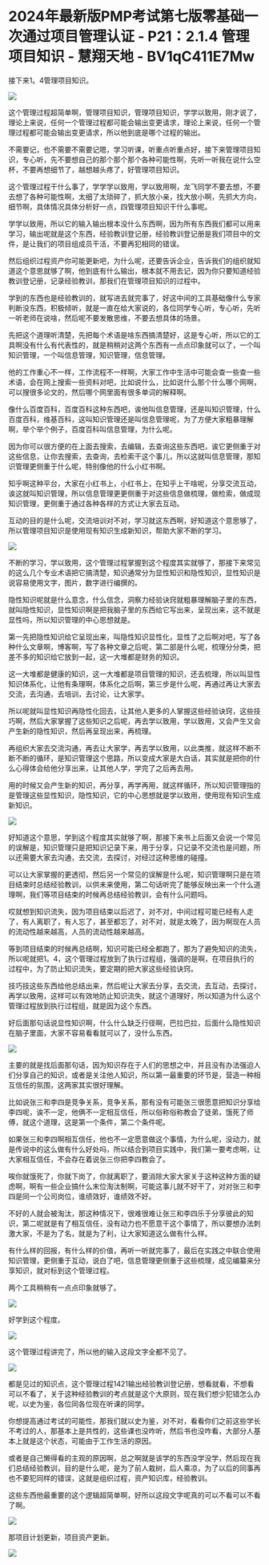 # 2024年最新版PMP考试第七版零基础一次通过项目管理认证 - P21：2.1.4 管理项目知识 - 慧翔天地 - BV1qC411E7Mw

接下来1。4管理项目知识。

![](img/451fd306b24b5a4c0209d18d9557c266_1.png)

这个管理过程超简单啊，管理项目知识，管理项目知识，学学以致用，刚才说了，理论上来说，任何一个管理过程都可能会输出变更请求，理论上来说，任何一个管理过程都可能会输出变更请求，所以他到底是哪个过程的输出。

不需要记，也不需要不需要记嗯，学习听课，听重点听重点好，接下来管理项目知识，专心听，先不要想自己的那个那个那个各种可能性啊，先听一听我在说什么空杯，不要再想细节了，越想越头疼了，好管理项目知识。

这个管理过程干什么事了，学学学以致用，学以致用啊，龙飞同学不要去想，不要去想了各种可能性啊，太细了太琐碎了，抓大放小亲，找大放小啊，先抓大方向，细节啊，具体情况具体分析好一点，四管理项目知识干什么事呢。

学学以致用，所以它的输入输出根本没什么东西啊，因为所有东西我们都可以用来学习，输出呢就是这个东西，经验教训登记册，经验教训登记册是我们项目中的文件，是让我们的项目组成员干活，不要再犯相同的错误。

然后组织过程资产你可能更新吧，为什么呢，还要告诉企业，告诉我们的组织就知道这个意思就够了啊，他到底有什么输出，根本就不用去记，因为你只要知道经验教训登记册，记录经验教训，那我们在管理项目知识的过程中。

学到的东西也是经验教训的，就写进去就完事了，好这中间的工具基础像什么专家判断没东西，积极倾听，就是一直在给大家说的，各位同学专心听，专心听，先听一听老师在说啥，然后呢不要发散思维，不要去想具体的场景。

先把这个道理听清楚，先把每个术语是啥东西搞清楚好，这是专心听，所以它的工具啊没有什么有代表性的，就是稍稍对这两个东西有一点点印象就可以了，一个叫知识管理，一个叫信息管理，知识管理，信息管理。

他的工作重心不一样，工作流程不一样啊，大家工作中生活中可能会查一些查一些术语，会在网上搜索一些资料对吧，比如说什么，比如说什么那个什么哪个网啊，可以搜很多论文的，然后哪个网里面有很多单词的解释啊。

像什么百度百科，百度百科这种东西吧，诶他叫信息管理，还是叫知识管理，什么百度百科，维基百科，这叫知识管理还是叫信息管理呢，为了方便大家粗暴理解啊，举个举个例子，百度百科叫信息管理，为什么呢。

因为你可以很方便的在上面去搜索，去编辑，去查询这些东西吧，诶它更侧重于对这些信息，让你去搜索，去查询，去检索干这个事儿，所以这就叫信息管理，那知识管理更侧重于什么呢，特别像他的什么小红书啊。

知乎啊这种平台，大家在小红书上，小红书上，在知乎上干啥呢，分享交流互动，诶这就叫知识管理，所以信息管理更更侧重于对这些信息做梳理，做检索，做成现知识管理，更侧重于通过各种各样的方式让大家去互动。

互动的目的是什么呢，交流培训对不对，学习就这东西啊，好知道这个意思够了，所以管理项目知识是使用现有知识生成新知识，帮助大家不断的学习。



![](img/451fd306b24b5a4c0209d18d9557c266_3.png)

不断的学习，学以致用，这个管理过程掌握到这个程度其实就够了，那接下来常见的这么几个专业术语把它搞清楚，知识通常分为显性知识和隐性知识，显性知识是说容易使用文字，图片，数字进行编撰的。

隐性知识呢就是什么意念，什么信念，洞察力经验诀窍就粗暴理解脑子里的东西，就叫隐性知识，显性知识啊是把我脑子里的东西给它写出来，呈现出来，这不就是显性吗，所以知识管理的中心思想就是。

第一先把隐性知识给它呈现出来，叫隐性知识显性化，显性了之后啊对吧，写了各种什么文章啊，博客啊，写了各种文章之后呢，第二部是什么呢，梳理分分类，把差不多的知识给它放到一起，这一大堆都是财务的知识。

这一大堆都是健康的知识，这一大堆都是项目管理的知识，还去梳理，所以叫显性知识体系化，让他有条理啊，体系化之后啊，第三步是什么呢，再通过再让大家去交流，去沟通，去培训，去讨论，让大家学。

所以呢就叫显性知识再隐性化回去，让其他人更多的人掌握这些经验诀窍，这些技巧啊，然后大家掌握了这些知识之后呢，再去学以致用，学以致用，又会产生又会产生新的隐性知识，然后再呈现出来，再梳理。

再组织大家去交流沟通，再去让大家学，再去学以致用，以此类推，就这样不断不断不断的循环，是知识管理这个思路，所以变成大家是大白话，其实就是把你的什么心得体会给他分享出来，让其他人学，学完了之后再去用。

用的时候又会产生新的知识，再分享，再学再用，就这样循环，所以知识管理指的是管理这些显性知识，隐性知识，它的中心思想就是学以致用，使用现有知识生成新知识。



![](img/451fd306b24b5a4c0209d18d9557c266_5.png)

好知道这个意思，学到这个程度其实就够了啊，那接下来书上后面又会说一个常见的误解是，知识管理只是把知识记录下来，用于分享，只记录不交流也是问题，所以还需要大家去沟通，去交流，去探讨，对经过这种思维的碰撞。

可以让大家掌握的更透彻，然后另一个常见的误解是什么呢，知识管理啊只是在项目结束时总结经验教训，以供未来使用，第二句话听完了能够反映出来一个什么道理啊，我们等项目结束的时候再总结经验教训，会有什么问题吗。

哎就想到知识流失，因为项目结束以后迟了，对不对，中间过程可能已经有人走了，有人离职了，有人忘了，甚至都忘了，对不对，就是太晚了，因为啊现在人员的流动性越来越高，人员的流动性越来越高。

等到项目结束的时候再总结啊，知识可能已经全都跑了，那为了避免知识的流失，所以呢就把1。4，这个管理过程放到了执行过程组，强调的是啊，在项目执行的过程中，为了防止知识流失，要定期的把大家这些经验诀窍。

技巧技这些东西给他总结出来，然后呢让大家去分享，去交流，去互动，去探讨，再学以致用，这样可以有效地防止知识流失，就这个道理好，所以知道为什么这个管理过程放到执行过程组，就是因为这个东西。

好后面那句话说显性知识啊，什么什么缺乏行径啊，巴拉巴拉，后面什么隐性知识在脑子里面，大家不容易看看就可以了，没什么东西。



![](img/451fd306b24b5a4c0209d18d9557c266_7.png)

主要的就是找后面那句话，因为知识存在于人们的思想之中，并且没有办法强迫人们分享自己的知识，或者是关注他人知识，所以第一最重要的环节是，营造一种相互信任的氛围，这两家其实很好理解。

比如说张三和李四是竞争关系，竞争关系，那有没有可能张三很愿意把知识分享给李四呢，诶不一定，他俩不一定相互信任，所以俗称俗称教会了徒弟，饿死了师傅，就这个道理，这是第一个条件，第二个条件呢。

如果张三和李四啊相互信任，他也不一定愿意做这个事情，为什么呢，没动力，就是传说中的这么做有什么好处吗，所以结合到项目实践中，我们第一要考虑啊，让大家相互信任，不会存在着说张三你把李四教会了。

唉你就饿死了，你就下岗了，你就离职了，要消除大家大家关于这种这种方面的疑虑啊，啊有一些企业搞什么末位淘汰制啊，可能这事儿就不好干了，对对张三和李四是同一个公司岗位，谁绩效好，谁绩效不好。

不好的人就会被淘汰，那这种情况下，很难很难让张三和李四乐于分享彼此的知识，第二呢就是有了相互信任，没有动力也不愿意干这个事情了，所以要想办法刺激大家，不是为了名，就是为了利，让大家知道这么做有什么样。

有什么样的回报，有什么样的价值，再听一听就完事了，最后在实践之中联合使用知识管理，更侧重于互动，说白了吧，信息管理更侧重于这些梳理，成见编纂来分享知识，就对标到这个管理过程。

两个工具稍稍有一点点印象就够了。

![](img/451fd306b24b5a4c0209d18d9557c266_9.png)

好学到这个程度。

![](img/451fd306b24b5a4c0209d18d9557c266_11.png)

这个管理过程讲完了，所以他的输入这段文字全都不见了。

![](img/451fd306b24b5a4c0209d18d9557c266_13.png)

都是见过的知识点，这个管理过程1421输出经验教训登记册，想看就看，不想看可以不看了，关于这种经验教训的考点就是这个大原则，现在我们想少犯错怎么办呢，以史为鉴，各位同各位现在听课的同学。

你想提高通过考试的可能性，那我们就以史为鉴，对不对，看看你们之前这些学长不考过的人，那基本上是共性的，这些课也没咋听，然后书也没咋看，大部分人基本上就是这个状态，可能由于工作生活的原因。

或者是自己懒得看的主观的原因啊，总之啊就是该学的东西没学没学，然后现在我们总结经验教训，目的是什么呢，是为了前人栽树，后人乘凉，为了以后的同事再也不要犯同样的错误，这就是组织过程，资产知识库，经验教训。

这些东西他最重要的这个逻辑超简单啊，好所以这段文字呢真的可以不看可以不看了啊。

![](img/451fd306b24b5a4c0209d18d9557c266_15.png)

那项目计划更新，项目资产更新。

![](img/451fd306b24b5a4c0209d18d9557c266_17.png)